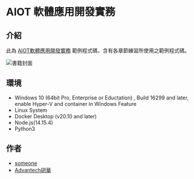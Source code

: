 # AIOT 軟體應用開發實務


## 介紹

此為 [AIOT軟體應用開發實務](www.google.com.tw) 範例程式碼，含有各章節練習所使用之範例程式碼。<br/>

![書籍封面](cover.jpg)



## 環境

* Windows 10 (64bit Pro, Enterprise or Eductation) , Build 16299 and later, enable Hyper-V and container in Windows Feature
* Linux System 
* Docker Desktop (v20.10 and later)
* Node.js(14.15.4)
* Python3


## 作者

* [someone](someone@mail)
* [Advantech研華](mailto:wise-paas.support@advantech.com.tw)
